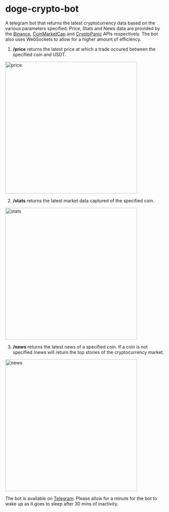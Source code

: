 # doge-crypto-bot
A telegram bot that returns the latest cryptocurrency data based on the various parameters specified. 
Price, Stats and News data are provided by the [Binance](https://binance-docs.github.io/apidocs/spot/en/#change-log), [CoinMarketCap](https://coinmarketcap.com/api/) and [CryptoPanic](https://cryptopanic.com/developers/api/) APIs respectively.
The bot also uses WebSockets to allow for a higher amount of efficiency.

1. **/price** returns the latest price at which a trade occured between the specified coin and USDT.
<img width="414" alt="price" src="https://user-images.githubusercontent.com/51364789/114159809-41231000-9937-11eb-8af6-ab785384abe2.png">

2. **/stats** returns the latest market data captured of the specified coin.
 
<img width="414" alt="stats" src="https://user-images.githubusercontent.com/51364789/114159815-42ecd380-9937-11eb-8ff1-579c4915ecc8.png">

3. **/news** returns the latest news of a specified coin. If a coin is not specified /news will return the top stories of the cryptocurrency market.

<img width="414" alt="news" src="https://user-images.githubusercontent.com/51364789/114159722-22bd1480-9937-11eb-9bd2-5961de308281.png">

The bot is available on [Telegram](https://t.me/DoggeCoinBot). Please allow for a minute for the bot to wake up as it goes to sleep after 30 mins of inactivity.
